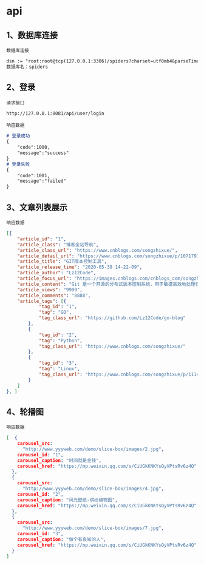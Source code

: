 # api

## 1、数据库连接
```数据库连接```
```markdown
dsn := "root:root@tcp(127.0.0.1:3306)/spiders?charset=utf8mb4&parseTime=True&loc=Local"
数据库名：spiders
```

## 2、登录

```请求接口```

```markdown
http://127.0.0.1:8081/api/user/login
```

```响应数据```

```markdown
# 登录成功
{
	"code":1000,
	"message":"success"
}
# 登录失败
{
	"code":1001,
	"message":"failed"
}
```

## 3、文章列表展示

```响应数据```

```json
[{
	"article_id": "1",
	"article_class": "博客全站导航",
	"article_class_url": "https://www.cnblogs.com/songzhixue/",
	"article_detail_url": "https://www.cnblogs.com/songzhixue/p/10717975.html",
	"article_title": "GIT版本控制工具",
	"article_release_time": "2020-05-30 14-22-09",
	"article_author": "Lz12Code",
	"article_focus_url": "https://images.cnblogs.com/cnblogs_com/songzhixue/1487435/o_1.jpg",
	"article_content": "Git 是一个开源的分布式版本控制系统，用于敏捷高效地处理任何或小或大的项目。Git 是 Linus Torvalds 为了帮助管理 Linux 内核开发而开发的一个开放源码的版本控制软件。Git 与常用的版本控制工具 CVS, Subversion 等不同，它采用了分布式版本库的方式，不必服务器端软件支持。",
	"article_views": "9999",
	"article_comments": "8888",
	"article_tags": [{
			"tag_id": "1",
			"tag": "GO",
			"tag_class_url": "https://github.com/Lz12Code/go-blog"
		},
		{
			"tag_id": "2",
			"tag": "Python",
			"tag_class_url": "https://www.cnblogs.com/songzhixue/"
		},
		{
			"tag_id": "3",
			"tag": "Linux",
			"tag_class_url": "https://www.cnblogs.com/songzhixue/p/11145760.html"
		}
	]
}, ]
```

## 4、轮播图

```响应数据```

```json
[  {
    carousel_src:
      "http://www.yyyweb.com/demo/slice-box/images/2.jpg",
    carousel_id: "1",
    carousel_caption: "时间就是金钱",
    carousel_href: "https://mp.weixin.qq.com/s/CiUGkKNKYsQyVPtsRv6z4Q"
  },
  {
    carousel_src:
      "http://www.yyyweb.com/demo/slice-box/images/4.jpg",
    carousel_id: "2",
    carousel_caption: "风光壁纸-缤纷植物图",
    carousel_href: "https://mp.weixin.qq.com/s/CiUGkKNKYsQyVPtsRv6z4Q"
  },
  {
    carousel_src:
      "http://www.yyyweb.com/demo/slice-box/images/7.jpg",
    carousel_id: "3",
    carousel_caption: "做个有良知的人",
    carousel_href: "https://mp.weixin.qq.com/s/CiUGkKNKYsQyVPtsRv6z4Q"
  }
]
```



